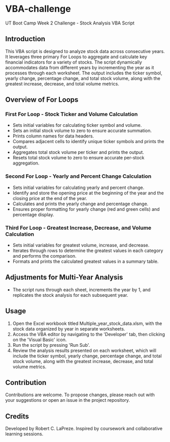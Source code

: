 # VBA-challenge
UT Boot Camp Week 2 Challenge - Stock Analysis VBA Script

## Introduction
This VBA script is designed to analyze stock data across consecutive years. It leverages three primary For Loops to aggregate and calculate key financial indicators for a variety of stocks. The script dynamically accommodates data from different years by incrementing the year as it processes through each worksheet. The output includes the ticker symbol, yearly change, percentage change, and total stock volume, along with the greatest increase, decrease, and total volume metrics.

## Overview of For Loops

### First For Loop - Stock Ticker and Volume Calculation
- Sets initial variables for calculating ticker symbol and volume.
- Sets an initial stock volume to zero to ensure accurate summation.
- Prints column names for data headers.
- Compares adjacent cells to identify unique ticker symbols and prints the output.
- Aggregates total stock volume per ticker and prints the output.
- Resets total stock volume to zero to ensure accurate per-stock aggregation.

### Second For Loop - Yearly and Percent Change Calculation
- Sets initial variables for calculating yearly and percent change.
- Identify and store the opening price at the beginning of the year and the closing price at the end of the year.
- Calculates and prints the yearly change and percentage change.
- Ensures proper formatting for yearly change (red and green cells) and percentage display.

### Third For Loop - Greatest Increase, Decrease, and Volume Calculation
- Sets initial variables for greatest volume, increase, and decrease.
- Iterates through rows to determine the greatest values in each category and performs the comparison.
- Formats and prints the calculated greatest values in a summary table.

## Adjustments for Multi-Year Analysis
- The script runs through each sheet, increments the year by 1, and replicates the stock analysis for each subsequent year.

## Usage
1. Open the Excel workbook titled Multiple_year_stock_data.xlsm, with the stock data organized by year in separate worksheets.
2. Access the VBA editor by navigating to the 'Developer' tab, then clicking on the 'Visual Basic' icon.
3. Run the script by pressing 'Run Sub'.
4. Review the analysis results presented on each worksheet, which will include the ticker symbol, yearly change, percentage change, and total stock volume, along with the greatest increase, decrease, and total volume metrics.

## Contribution
Contributions are welcome. To propose changes, please reach out with your suggestions or open an issue in the project repository.

## Credits
Developed by Robert C. LaPreze. Inspired by coursework and collaborative learning sessions.

